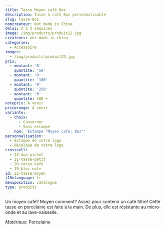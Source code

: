 ```yaml
---
title: Tasse Moyen café 8oz
description: Tasse à café 8oz personnalisable
slug: tasse-8oz
nomcreateur: Not made in China
delai: 2 à 3 semaines
image: /img/products/produit22.jpg
createurs: not-made-in-china
categories:
  - Accessoire
images:
  - /img/products/produit22.jpg
prix:
  - montant: '0'
    quantite: '50'
  - montant: '0'
    quantite: '100'
  - montant: '0'
    quantite: '250'
  - montant: '0'
    quantite: 500 +
noteprix: À venir
pricerange: À venir
variante:
  - choix:
      - Conserver
      - Sans estampe
    nom: 'Estampe "Moyen café: 8oz"'
personnalisation:
  - Estampe de votre logo
  - Décalque de votre logo
crosssell:
  - 23-duo-pichet
  - 21-tasse-petit
  - 20-tasse-cafe
  - 19-bloc-note
id: 22-tasse-moyen
i18nlanguage: fr
menuposition: catalogue
type: produits
---
```

Un moyen café? Moyen comment? Assez pour contenir un café filtre! Cette tasse en porcelaine est faite à la main. De plus, elle est résistante au micro-onde et au lave-vaisselle.

_Matériaux_: Porcelaine



